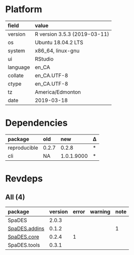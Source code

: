 # Platform

|field    |value                        |
|:--------|:----------------------------|
|version  |R version 3.5.3 (2019-03-11) |
|os       |Ubuntu 18.04.2 LTS           |
|system   |x86_64, linux-gnu            |
|ui       |RStudio                      |
|language |en_CA                        |
|collate  |en_CA.UTF-8                  |
|ctype    |en_CA.UTF-8                  |
|tz       |America/Edmonton             |
|date     |2019-03-18                   |

# Dependencies

|package      |old   |new        |Δ  |
|:------------|:-----|:----------|:--|
|reproducible |0.2.7 |0.2.8      |*  |
|cli          |NA    |1.0.1.9000 |*  |

# Revdeps

## All (4)

|package                                   |version |error |warning |note |
|:-----------------------------------------|:-------|:-----|:-------|:----|
|SpaDES                                    |2.0.3   |      |        |     |
|[SpaDES.addins](problems.md#spadesaddins) |0.1.2   |      |        |1    |
|[SpaDES.core](problems.md#spadescore)     |0.2.4   |1     |        |     |
|SpaDES.tools                              |0.3.1   |      |        |     |

